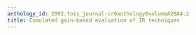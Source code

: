 ```yaml
---
anthology_id: 2002.tois_journal-ir0anthology0volumeA20A4.2
title: Cumulated gain-based evaluation of IR techniques
---
```

